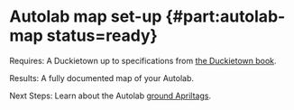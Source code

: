 # Autolab map set-up {#part:autolab-map status=ready}

<div class='requirements' markdown="1">

Requires: A Duckietown up to specifications from [the Duckietown book](+opmanual_duckietown#book).

Results: A fully documented map of your Autolab.

Next Steps: Learn about the Autolab [ground Apriltags](#apriltag-specs).
</div>

<minitoc/>
